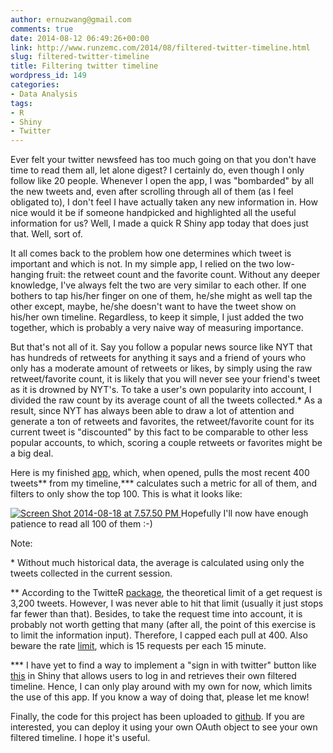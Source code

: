 ```yaml
---
author: ernuzwang@gmail.com
comments: true
date: 2014-08-12 06:49:26+00:00
link: http://www.runzemc.com/2014/08/filtered-twitter-timeline.html
slug: filtered-twitter-timeline
title: Filtering twitter timeline
wordpress_id: 149
categories:
- Data Analysis
tags:
- R
- Shiny
- Twitter
---
```


Ever felt your twitter newsfeed has too much going on that you don't have time to read them all, let alone digest? I certainly do, even though I only follow like 20 people. Whenever I open the app, I was "bombarded" by all the new tweets and, even after scrolling through all of them (as I feel obligated to), I don't feel I have actually taken any new information in. How nice would it be if someone handpicked and highlighted all the useful information for us? Well, I made a quick R Shiny app today that does just that. Well, sort of.

It all comes back to the problem how one determines which tweet is important and which is not. In my simple app, I relied on the two low-hanging fruit: the retweet count and the favorite count. Without any deeper knowledge, I've always felt the two are very similar to each other. If one bothers to tap his/her finger on one of them, he/she might as well tap the other except, maybe, he/she doesn't want to have the tweet show on his/her own timeline. Regardless, to keep it simple, I just added the two together, which is probably a very naive way of measuring importance.

But that's not all of it. Say you follow a popular news source like NYT that has hundreds of retweets for anything it says and a friend of yours who only has a moderate amount of retweets or likes, by simply using the raw retweet/favorite count, it is likely that you will never see your friend's tweet as it is drowned by NYT's. To take a user's own popularity into account, I divided the raw count by its average count of all the tweets collected.* As a result, since NYT has always been able to draw a lot of attention and generate a ton of retweets and favorites, the retweet/favorite count for its current tweet is "discounted" by this fact to be comparable to other less popular accounts, to which, scoring a couple retweets or favorites might be a big deal.

Here is my finished [app](http://runzemc.shinyapps.io/timeline/), which, when opened, pulls the most recent 400 tweets** from my timeline,*** calculates such a metric for all of them, and filters to only show the top 100. This is what it looks like:

[![Screen Shot 2014-08-18 at 7.57.50 PM](http://www.runzemc.com/wp-content/uploads/2014/08/Screen-Shot-2014-08-18-at-7.57.50-PM-1024x549.png)](http://www.runzemc.com/wp-content/uploads/2014/08/Screen-Shot-2014-08-18-at-7.57.50-PM.png)[
](http://www.runzemc.com/wp-content/uploads/2014/08/Screen-Shot-2014-08-11-at-10.50.52-PM.png)Hopefully I'll now have enough patience to read all 100 of them :-)

Note:

* Without much historical data, the average is calculated using only the tweets collected in the current session.

** According to the TwitteR [package](http://cran.r-project.org/web/packages/twitteR/twitteR.pdf), the theoretical limit of a get request is 3,200 tweets. However, I was never able to hit that limit (usually it just stops far fewer than that). Besides, to take the request time into account, it is probably not worth getting that many (after all, the point of this exercise is to limit the information input). Therefore, I capped each pull at 400. Also beware the rate [limit](https://dev.twitter.com/docs/rate-limiting/1.1), which is 15 requests per each 15 minute.

*** I have yet to find a way to implement a "sign in with twitter" button like [this](https://dev.twitter.com/docs/auth/sign-twitter) in Shiny that allows users to log in and retrieves their own filtered timeline. Hence, I can only play around with my own for now, which limits the use of this app. If you know a way of doing that, please let me know!

Finally, the code for this project has been uploaded to [github](https://github.com/Runze/twitter_timeline_filtering). If you are interested, you can deploy it using your own OAuth object to see your own filtered timeline. I hope it's useful.


